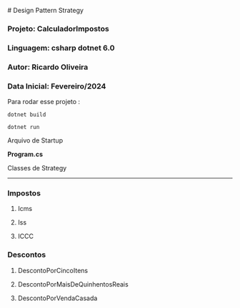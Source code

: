 ﻿﻿# Design Pattern Strategy
### Projeto: CalculadorImpostos
### Linguagem: csharp dotnet 6.0
### Autor: Ricardo Oliveira
### Data Inicial: Fevereiro/2024


Para rodar esse projeto : 

`dotnet build`

`dotnet run`

Arquivo de Startup

**Program.cs**

Classes de Strategy

___

### Impostos

1. Icms

2. Iss

3. ICCC

### Descontos

1. DescontoPorCincoItens

2. DescontoPorMaisDeQuinhentosReais

3. DescontoPorVendaCasada

